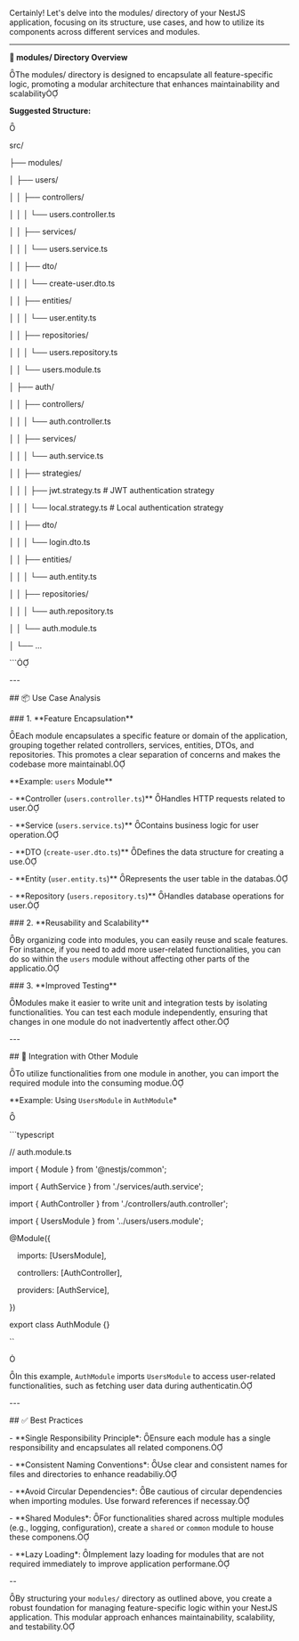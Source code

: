 ﻿Certainly! Let's delve into the modules/ directory of your NestJS application, focusing on its structure, use cases, and how to utilize its components across different services and modules.

-----
**📁 modules/ Directory Overview**

The modules/ directory is designed to encapsulate all feature-specific logic, promoting a modular architecture that enhances maintainability and scalability

**Suggested Structure:**



src/

├── modules/

│   ├── users/

│   │   ├── controllers/

│   │   │   └── users.controller.ts

│   │   ├── services/

│   │   │   └── users.service.ts

│   │   ├── dto/

│   │   │   └── create-user.dto.ts

│   │   ├── entities/

│   │   │   └── user.entity.ts

│   │   ├── repositories/

│   │   │   └── users.repository.ts

│   │   └── users.module.ts

│   ├── auth/

│   │   ├── controllers/

│   │   │   └── auth.controller.ts

│   │   ├── services/

│   │   │   └── auth.service.ts

│   │   ├── strategies/

│   │   │   ├── jwt.strategy.ts       # JWT authentication strategy

│   │   │   └── local.strategy.ts     # Local authentication strategy

│   │   ├── dto/

│   │   │   └── login.dto.ts

│   │   ├── entities/

│   │   │   └── auth.entity.ts

│   │   ├── repositories/

│   │   │   └── auth.repository.ts

│   │   └── auth.module.ts

│   └── ...

\```

\---

\## 📦 Use Case Analysis

\### 1. \*\*Feature Encapsulation\*\*

Each module encapsulates a specific feature or domain of the application, grouping together related controllers, services, entities, DTOs, and repositories. This promotes a clear separation of concerns and makes the codebase more maintainabl.

\*\*Example: `users` Module\*\*

\- \*\*Controller (`users.controller.ts`)\*\* Handles HTTP requests related to user.

\- \*\*Service (`users.service.ts`)\*\* Contains business logic for user operation.

\- \*\*DTO (`create-user.dto.ts`)\*\* Defines the data structure for creating a use.

\- \*\*Entity (`user.entity.ts`)\*\* Represents the user table in the databas.

\- \*\*Repository (`users.repository.ts`)\*\* Handles database operations for user.

\### 2. \*\*Reusability and Scalability\*\*

By organizing code into modules, you can easily reuse and scale features. For instance, if you need to add more user-related functionalities, you can do so within the `users` module without affecting other parts of the applicatio.

\### 3. \*\*Improved Testing\*\*

Modules make it easier to write unit and integration tests by isolating functionalities. You can test each module independently, ensuring that changes in one module do not inadvertently affect other.

\---

\## 🔄 Integration with Other Module

To utilize functionalities from one module in another, you can import the required module into the consuming modue.

\*\*Example: Using `UsersModule` in `AuthModule`\*



\```typescript

// auth.module.ts

import { Module } from '@nestjs/common';

import { AuthService } from './services/auth.service';

import { AuthController } from './controllers/auth.controller';

import { UsersModule } from '../users/users.module';

@Module({

`  `imports: [UsersModule],

`  `controllers: [AuthController],

`  `providers: [AuthService],

})

export class AuthModule {}

``



In this example, `AuthModule` imports `UsersModule` to access user-related functionalities, such as fetching user data during authenticatin.

\---

\## ✅ Best Practices

\- \*\*Single Responsibility Principle\*: Ensure each module has a single responsibility and encapsulates all related componens.

\- \*\*Consistent Naming Conventions\*: Use clear and consistent names for files and directories to enhance readabiliy.

\- \*\*Avoid Circular Dependencies\*: Be cautious of circular dependencies when importing modules. Use forward references if necessay.

\- \*\*Shared Modules\*: For functionalities shared across multiple modules (e.g., logging, configuration), create a `shared` or `common` module to house these componens.

\- \*\*Lazy Loading\*: Implement lazy loading for modules that are not required immediately to improve application performane.

\--

By structuring your `modules/` directory as outlined above, you create a robust foundation for managing feature-specific logic within your NestJS application. This modular approach enhances maintainability, scalability, and testability.


